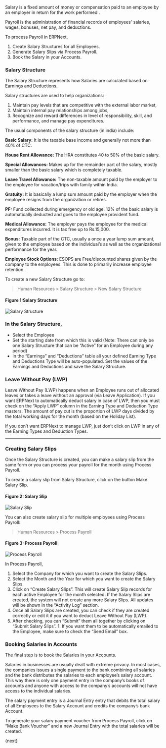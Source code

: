 Salary is a fixed amount of money or compensation paid to an employee by an employer in return for the work performed . 

Payroll is the administration of financial records of employees' salaries, wages, bonuses, net pay, and deductions.

To process Payroll in ERPNext,

  1. Create Salary Structures for all Employees.
  2. Generate Salary Slips via Process Payroll.
  3. Book the Salary in your Accounts.

### Salary Structure

The Salary Structure represents how Salaries are calculated based on Earnings
and Deductions. 

Salary structures are used to help organizations:
  1. Maintain pay levels that are competitive with the external labor market,
  2. Maintain internal pay relationships among jobs,
  3. Recognize and reward differences in level of responsibility, skill, and performance, and manage pay expenditures.

The usual components of the salary structure (in india) include:

__Basic Salary:__ It is the taxable base income and generally not more than 40% of CTC.

__House Rent Allowance:__ The HRA constitutes 40 to 50% of the basic salary.

__Special Allowances:__ Makes up for the remainder part of the salary, mostly smaller than the basic salary which is completely taxable.

__Leave Travel Allowance:__ The non-taxable amount paid by the employer to the employee for vacation/trips with family within India.

__Gratuity:__ It is basically a lump sum amount paid by the employer when the employee resigns from the organization or retires.

__PF:__ Fund collected during emergency or old age. 12% of the basic salary is automatically deducted and goes to the employee provident fund.

__Medical Allowance:__ The employer pays the employee for the medical expenditures incurred. It is tax free up to Rs.15,000.

__Bonus:__ Taxable part of the CTC, usually a once a year lump sum amount, given to the employee based on the individual’s as well as the organizational performance for the year.

__Employee Stock Options:__ ESOPS are Free/discounted shares given by the company to the employees. This is done to primarily increase employee retention.

To create a new Salary Structure go to:

> Human Resources > Salary Structure > New Salary Structure

#### Figure 1:Salary Structure

<img class="screenshot" alt="Salary Structure" src="/assets/manual_erpnext_com/img/human-resources/salary-structure.png">

### In the Salary Structure,

  * Select the Employee
  * Set the starting date from which this is valid (Note: There can only be one Salary Structure that can be “Active” for an Employee during any period)
  * In the “Earnings” and “Deductions” table all your defined Earning Type and Deductions Type will be auto-populated. Set the values of the Earnings and Deductions and save the Salary Structure.

### Leave Without Pay (LWP)

Leave Without Pay (LWP) happens when an Employee runs out of allocated leaves
or takes a leave without an approval (via Leave Application). If you want
ERPNext to automatically deduct salary in case of LWP, then you must check on
the “Apply LWP” column in the Earning Type and Deduction Type masters. The
amount of pay cut is the proportion of LWP days divided by the total working
days for the month (based on the Holiday List).

If you don’t want ERPNext to manage LWP, just don’t click on LWP in any of the
Earning Types and Deduction Types.

* * *

### Creating Salary Slips

Once the Salary Structure is created, you can make a salary slip from the same
form or you can process your payroll for the month using Process Payroll.

To create a salary slip from Salary Structure, click on the button Make Salary
Slip.

#### Figure 2: Salary Slip

<img class="screenshot" alt="Salary Slip" src="/assets/manual_erpnext_com/img/human-resources/salary-slip.png">

You can also create salary slip for multiple employees using Process Payroll:

> Human Resources > Process Payroll

#### Figure 3: Process Payroll

<img class="screenshot" alt="Process Payroll" src="/assets/manual_erpnext_com/img/human-resources/process-payroll.png">

In Process Payroll,

  1. Select the Company for which you want to create the Salary Slips.
  2. Select the Month and the Year for which you want to create the Salary Slips.
  3. Click on “Create Salary Slips”. This will create Salary Slip records for each active Employee for the month selected. If the Salary Slips are created, the system will not create any more Salary Slips. All updates will be shown in the “Activity Log” section.
  4. Once all Salary Slips are created, you can check if they are created correctly or edit it if you want to deduct Leave Without Pay (LWP).
  5. After checking, you can “Submit” them all together by clicking on “Submit Salary Slips”. 1. If you want them to be automatically emailed to the Employee, make sure to check the “Send Email” box.

### Booking Salaries in Accounts

The final step is to book the Salaries in your Accounts.

Salaries in businesses are usually dealt with extreme privacy. In most cases,
the companies issues a single payment to the bank combining all salaries and
the bank distributes the salaries to each employee’s salary account. This way
there is only one payment entry in the company’s books of accounts and anyone
with access to the company’s accounts will not have access to the individual
salaries.

The salary payment entry is a Journal Entry entry that debits the total
salary of all Employees to the Salary Account and credits the company’s bank
Account.

To generate your salary payment voucher from Process Payroll, click on
“Make Bank Voucher” and a new Journal Entry with the total salaries will be
created.

{next}
